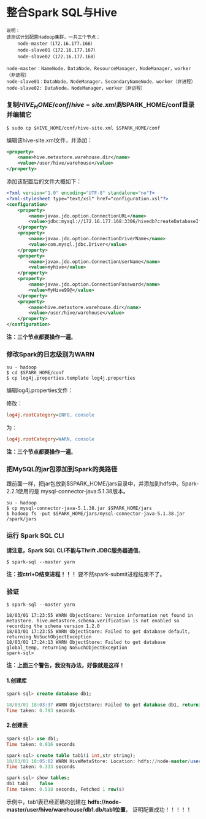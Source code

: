 整合Spark SQL与Hive
=================================================================================
```
说明：
该测试计划配置Hadoop集群，一共三个节点：
    node-master（172.16.177.166）
    node-slave01（172.16.177.167）
    node-slave02（172.16.177.168）

node-master：NameNode，DataNode，ResourceManager，NodeManager，worker（非进程）
node-slave01：DataNode，NodeManager，SecondaryNameNode，worker（非进程）
node-slave02: DataNode，NodeManager，worker（非进程）
```

### 复制$HIVE_HOME/conf/hive-site.xml到$SPARK_HOME/conf目录并编辑它
```shell
$ sudo cp $HIVE_HOME/conf/hive-site.xml $SPARK_HOME/conf
```
编辑该hive-site.xml文件，并添加：
```xml
<property>
    <name>hive.metastore.warehouse.dir</name>
    <value>/user/hive/warehouse</value>
</property>
```
添加该配置后的文件大概如下：
```xml
<?xml version="1.0" encoding="UTF-8" standalone="no"?>
<?xml-stylesheet type="text/xsl" href="configuration.xsl"?>
<configuration>
    <property>
        <name>javax.jdo.option.ConnectionURL</name>
        <value>jdbc:mysql://172.16.177.168:3306/hivedb?createDatabaseIfNotExist=true&amp;characterEncoding=UTF-8&amp;useSSL=false</value>
    </property>
    <property>
        <name>javax.jdo.option.ConnectionDriverName</name>
        <value>com.mysql.jdbc.Driver</value>
    </property>
    <property>
        <name>javax.jdo.option.ConnectionUserName</name>
        <value>myhive</value>
    </property>
    <property>
        <name>javax.jdo.option.ConnectionPassword</name>
        <value>MyHive99@</value>
    </property>
    <property>
        <name>hive.metastore.warehouse.dir</name>
        <value>/user/hive/warehouse</value>
    </property>
</configuration>
```
**注：三个节点都要操作一遍**。

### 修改Spark的日志级别为WARN
```shell
su - hadoop
$ cd $SPARK_HOME/conf
$ cp log4j.properties.template log4j.properties
```
编辑log4j.properties文件：

修改：
```ini
log4j.rootCategory=INFO, console
```
为：
```ini
log4j.rootCategory=WARN, console
```
**注：三个节点都要操作一遍**。

### 把MySQL的jar包添加到Spark的类路径
跟前面一样，把jar包放到$SPARK_HOME/jars目录中，并添加到hdfs中。Spark-2.2.1使用的是
mysql-connector-java:5.1.38版本。
```shell
su - hadoop
$ cp mysql-connector-java-5.1.38.jar $SPARK_HOME/jars
$ hadoop fs -put $SPARK_HOME/jars/mysql-connector-java-5.1.38.jar /spark/jars
```

### 运行 Spark SQL CLI
**请注意，Spark SQL CLI不能与Thrift JDBC服务器通信**。
```shell
$ spark-sql --master yarn
```
**注：按ctrl+D结束进程！！！** 要不然spark-submit进程结束不了。

### 验证
```shell
$ spark-sql --master yarn

18/03/01 17:23:55 WARN ObjectStore: Version information not found in metastore. hive.metastore.schema.verification is not enabled so recording the schema version 1.2.0
18/03/01 17:23:55 WARN ObjectStore: Failed to get database default, returning NoSuchObjectException
18/03/01 17:24:13 WARN ObjectStore: Failed to get database global_temp, returning NoSuchObjectException
spark-sql>
```
**注：上面三个警告，我没有办法，好像就是这样！**

#### 1.创建库
```sql
spark-sql> create database db1;

18/03/01 18:03:37 WARN ObjectStore: Failed to get database db1, returning NoSuchObjectException
Time taken: 0.793 seconds
```

#### 2.创建表
```sql
spark-sql> use db1;
Time taken: 0.016 seconds

spark-sql> create table tab1(i int,str string);
18/03/01 18:05:02 WARN HiveMetaStore: Location: hdfs://node-master/user/hive/warehouse/db1.db/tab1 specified for non-external table:tab1
Time taken: 0.333 seconds

spark-sql> show tables;
db1	tab1	false
Time taken: 0.518 seconds, Fetched 1 row(s)
```
示例中，tab1表已经正确的创建在 **hdfs://node-master/user/hive/warehouse/db1.db/tab1位置**，
证明配置成功！！！！！

